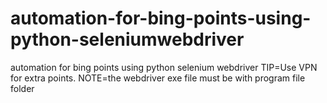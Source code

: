 # automation-for-bing-points-using-python-seleniumwebdriver
automation for bing points using python selenium webdriver
TIP=Use VPN for extra points.
NOTE=the webdriver exe file must be with program file folder
